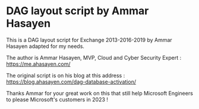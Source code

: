 # DAG layout script by Ammar Hasayen

This is a DAG layout script for Exchange 2013-2016-2019 by Ammar Hasayen adapted for my needs.

The author is Ammar Hasayen, MVP, Cloud and Cyber Security Expert : https://me.ahasayen.com/

The original script is on his blog at this address : https://blog.ahasayen.com/dag-database-activation/

Thanks Ammar for your great work on this that still help Microsoft Engineers to please Microsoft's customers in 2023 !
